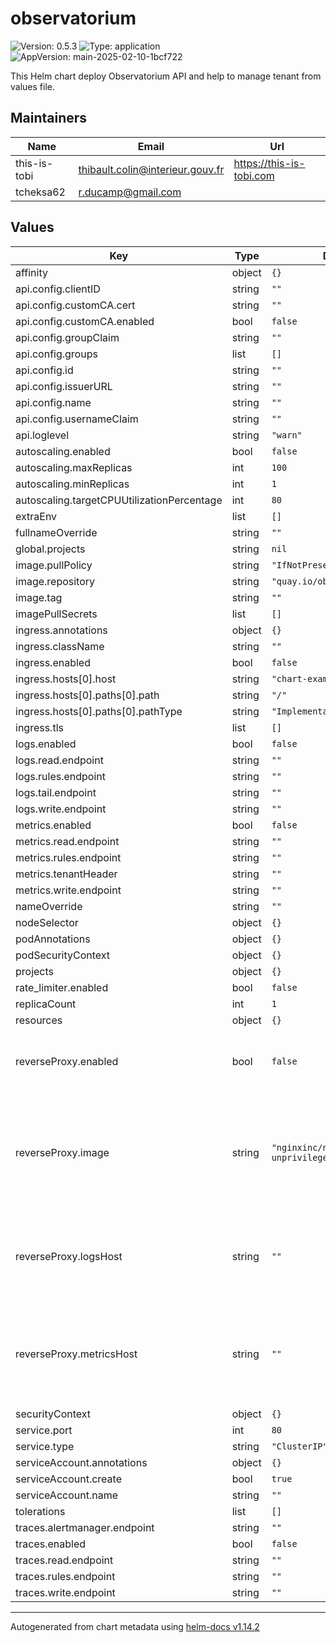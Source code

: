 # observatorium

![Version: 0.5.3](https://img.shields.io/badge/Version-0.5.3-informational?style=flat-square) ![Type: application](https://img.shields.io/badge/Type-application-informational?style=flat-square) ![AppVersion: main-2025-02-10-1bcf722](https://img.shields.io/badge/AppVersion-main--2025--02--10--1bcf722-informational?style=flat-square)

This Helm chart deploy Observatorium API and help to manage tenant from values file.

## Maintainers

| Name | Email | Url |
| ---- | ------ | --- |
| this-is-tobi | <thibault.colin@interieur.gouv.fr> | <https://this-is-tobi.com> |
| tcheksa62 | <r.ducamp@gmail.com> |  |

## Values

| Key | Type | Default | Description |
|-----|------|---------|-------------|
| affinity | object | `{}` |  |
| api.config.clientID | string | `""` |  |
| api.config.customCA.cert | string | `""` |  |
| api.config.customCA.enabled | bool | `false` |  |
| api.config.groupClaim | string | `""` |  |
| api.config.groups | list | `[]` |  |
| api.config.id | string | `""` |  |
| api.config.issuerURL | string | `""` |  |
| api.config.name | string | `""` |  |
| api.config.usernameClaim | string | `""` |  |
| api.loglevel | string | `"warn"` |  |
| autoscaling.enabled | bool | `false` |  |
| autoscaling.maxReplicas | int | `100` |  |
| autoscaling.minReplicas | int | `1` |  |
| autoscaling.targetCPUUtilizationPercentage | int | `80` |  |
| extraEnv | list | `[]` |  |
| fullnameOverride | string | `""` |  |
| global.projects | string | `nil` |  |
| image.pullPolicy | string | `"IfNotPresent"` |  |
| image.repository | string | `"quay.io/observatorium/api"` |  |
| image.tag | string | `""` |  |
| imagePullSecrets | list | `[]` |  |
| ingress.annotations | object | `{}` |  |
| ingress.className | string | `""` |  |
| ingress.enabled | bool | `false` |  |
| ingress.hosts[0].host | string | `"chart-example.local"` |  |
| ingress.hosts[0].paths[0].path | string | `"/"` |  |
| ingress.hosts[0].paths[0].pathType | string | `"ImplementationSpecific"` |  |
| ingress.tls | list | `[]` |  |
| logs.enabled | bool | `false` |  |
| logs.read.endpoint | string | `""` |  |
| logs.rules.endpoint | string | `""` |  |
| logs.tail.endpoint | string | `""` |  |
| logs.write.endpoint | string | `""` |  |
| metrics.enabled | bool | `false` |  |
| metrics.read.endpoint | string | `""` |  |
| metrics.rules.endpoint | string | `""` |  |
| metrics.tenantHeader | string | `""` |  |
| metrics.write.endpoint | string | `""` |  |
| nameOverride | string | `""` |  |
| nodeSelector | object | `{}` |  |
| podAnnotations | object | `{}` |  |
| podSecurityContext | object | `{}` |  |
| projects | object | `{}` |  |
| rate_limiter.enabled | bool | `false` |  |
| replicaCount | int | `1` |  |
| resources | object | `{}` |  |
| reverseProxy.enabled | bool | `false` | Enables or disables the reverse proxy component. |
| reverseProxy.image | string | `"nginxinc/nginx-unprivileged:1.28-alpine"` | Container image used for the reverse proxy (default: non-root NGINX image). |
| reverseProxy.logsHost | string | `""` | Hostname of the logs backend to which requests should be proxied. |
| reverseProxy.metricsHost | string | `""` | Hostname of the metrics backend to which requests should be proxied. |
| securityContext | object | `{}` |  |
| service.port | int | `80` |  |
| service.type | string | `"ClusterIP"` |  |
| serviceAccount.annotations | object | `{}` |  |
| serviceAccount.create | bool | `true` |  |
| serviceAccount.name | string | `""` |  |
| tolerations | list | `[]` |  |
| traces.alertmanager.endpoint | string | `""` |  |
| traces.enabled | bool | `false` |  |
| traces.read.endpoint | string | `""` |  |
| traces.rules.endpoint | string | `""` |  |
| traces.write.endpoint | string | `""` |  |

----------------------------------------------
Autogenerated from chart metadata using [helm-docs v1.14.2](https://github.com/norwoodj/helm-docs/releases/v1.14.2)
